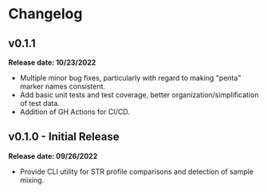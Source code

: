 # Changelog

## v0.1.1

**Release date: 10/23/2022**

 - Multiple minor bug fixes, particularly with regard to making "penta" marker names consistent.
 - Add basic unit tests and test coverage, better organization/simplification of test data.
 - Addition of GH Actions for CI/CD.


## v0.1.0 - Initial Release

**Release date: 09/26/2022**

 - Provide CLI utility for STR profile comparisons and detection of sample mixing.